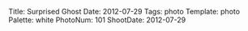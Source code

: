 Title: Surprised Ghost
Date: 2012-07-29
Tags: photo
Template: photo
Palette: white
PhotoNum: 101
ShootDate: 2012-07-29
